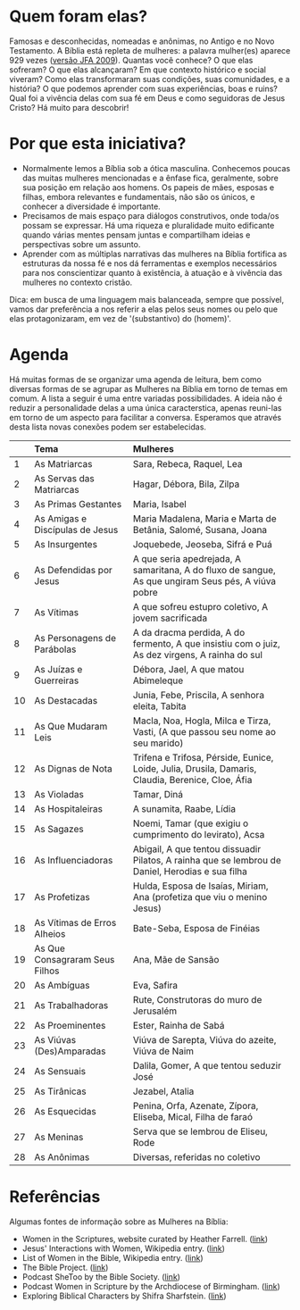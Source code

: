 # Quem foram elas?

Famosas e desconhecidas, nomeadas e anônimas, no Antigo e no Novo Testamento. A Bíblia está repleta de mulheres: a palavra mulher(es) aparece 929 vezes ([versão JFA 2009](https://www.biblegateway.com/quicksearch/?quicksearch=mulher&version=ARC)). Quantas você conhece? O que elas sofreram? O que elas alcançaram? Em que contexto histórico e social viveram? Como elas transformaram suas condições, suas comunidades, e a história? O que podemos aprender com suas experiências, boas e ruins? Qual foi a vivência delas com sua fé em Deus e como seguidoras de Jesus Cristo? Há muito para descobrir!

# Por que esta iniciativa?

- Normalmente lemos a Bíblia sob a ótica masculina. Conhecemos poucas das muitas mulheres mencionadas e a ênfase fica, geralmente, sobre sua posição em relação aos homens. Os papeis de mães, esposas e filhas, embora relevantes e fundamentais, não são os únicos, e conhecer a diversidade é importante. 
- Precisamos de mais espaço para diálogos construtivos, onde toda/os possam se expressar. Há uma riqueza e pluralidade muito edificante quando várias mentes pensam juntas e compartilham ideias e perspectivas sobre um assunto. 
- Aprender com as múltiplas narrativas das mulheres na Bíblia fortifica as estruturas da nossa fé e nos dá ferramentas e exemplos necessários para nos conscientizar quanto à existência, à atuação e à vivência das mulheres no contexto cristão.

Dica: em busca de uma linguagem mais balanceada, sempre que possível, vamos dar preferência a nos referir a elas pelos seus nomes ou pelo que elas protagonizaram, em vez de '(substantivo) do (homem)'.

# Agenda

Há muitas formas de se organizar uma agenda de leitura, bem como diversas formas de se agrupar as Mulheres na Bíblia em torno de temas em comum. A lista a seguir é uma entre variadas possibilidades. A ideia não é reduzir a personalidade delas a uma única caracterstica, apenas reuni-las em torno de um aspecto para facilitar a conversa. Esperamos que através desta lista novas conexões podem ser estabelecidas. 


|    | Tema          | Mulheres          |
|:---|:--------------|:------------------|
| 1  | As Matriarcas | Sara, Rebeca, Raquel, Lea |
| 2  | As Servas das Matriarcas | Hagar, Débora, Bila, Zilpa |
| 3  | As Primas Gestantes | Maria, Isabel |
| 4  | As Amigas e Discípulas de Jesus | Maria Madalena, Maria e Marta de Betânia, Salomé, Susana, Joana  |
| 5  | As Insurgentes | Joquebede, Jeoseba, Sifrá e Puá  |
| 6  | As Defendidas por Jesus | A que seria apedrejada, A samaritana, A do fluxo de sangue, As que ungiram Seus pés, A viúva pobre |
| 7  | As Vítimas | A que sofreu estupro coletivo, A jovem sacrificada
| 8  | As Personagens de Parábolas | A da dracma perdida, A do fermento, A que insistiu com o juiz, As dez virgens, A rainha do sul |
| 9  | As Juízas e Guerreiras | Débora, Jael, A que matou Abimeleque |
| 10 | As Destacadas | Junia, Febe, Priscila, A senhora eleita, Tabita |
| 11 | As Que Mudaram Leis | Macla, Noa, Hogla, Milca e Tirza, Vasti, (A que passou seu nome ao seu marido) |
| 12 | As Dignas de Nota | Trifena e Trifosa, Pérside, Eunice, Loide, Julia, Drusila, Damaris, Claudia, Berenice, Cloe, Áfia |
| 13 | As Violadas | Tamar, Diná |
| 14 | As Hospitaleiras | A sunamita, Raabe, Lídia |
| 15 | As Sagazes | Noemi, Tamar (que exigiu o cumprimento do levirato), Acsa |
| 16 | As Influenciadoras | Abigail, A que tentou dissuadir Pilatos, A rainha que se lembrou de Daniel, Herodias e sua filha |
| 17 | As Profetizas | Hulda, Esposa de Isaías, Miriam, Ana (profetiza que viu o menino Jesus) |
| 18 | As Vítimas de Erros Alheios | Bate-Seba, Esposa de Finéias |
| 19 | As Que Consagraram Seus Filhos | Ana, Mãe de Sansão |
| 20 | As Ambíguas | Eva, Safira |
| 21 | As Trabalhadoras | Rute, Construtoras do muro de Jerusalém |
| 22 | As Proeminentes | Ester, Rainha de Sabá |
| 23 | As Viúvas (Des)Amparadas | Viúva de Sarepta, Viúva do azeite, Viúva de Naim |
| 24 | As Sensuais | Dalila, Gomer, A que tentou seduzir José |
| 25 | As Tirânicas | Jezabel, Atalia |
| 26 | As Esquecidas | Penina, Orfa, Azenate, Zípora, Eliseba, Mical, Filha de faraó |
| 27 | As Meninas | Serva que se lembrou de Eliseu, Rode |
| 28 | As Anônimas | Diversas, referidas no coletivo |


# Referências

Algumas fontes de informação sobre as Mulheres na Bíblia:
  
- Women in the Scriptures, website curated by Heather Farrell. ([link](https://www.womeninthescriptures.com/))
- Jesus' Interactions with Women, Wikipedia entry. ([link](https://en.wikipedia.org/wiki/Jesus%27_interactions_with_women))
- List of Women in the Bible, Wikipedia entry. ([link](https://en.wikipedia.org/wiki/List_of_women_in_the_Bible))
- The Bible Project. ([link](https://bibleproject.com/))
- Podcast SheToo by the Bible Society. ([link](https://www.biblesociety.org.uk/explore-the-bible/shetoo/))
- Podcast Women in Scripture by the Archdiocese of Birmingham. ([link](https://www.birminghamdiocese.org.uk/women-in-scripture))
- Exploring Biblical Characters by Shifra Sharfstein. ([link](https://www.chabad.org/multimedia/video_cdo/aid/3653411/jewish/Exploring-Biblical-Characters.htm))
